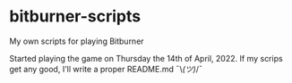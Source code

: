 # bitburner-scripts

My own scripts for playing Bitburner

Started playing the game on Thursday the 14th of April, 2022.
If my scrips get any good, I'll write a proper README.md ¯\\_(ツ)_/¯
